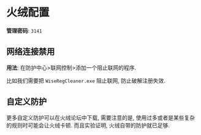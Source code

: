 # 火绒配置

**管理密码**: `3141`

## 网络连接禁用

**用法**: 在防护中心>联网控制>添加一个阻止联网的程序.

比如我们需要把 `WiseRegCleaner.exe` 阻止联网, 防止破解注册失效. 



## 自定义防护

更多自定义防护可以在火绒论坛中下载, 需要注意的是, 使用过多或者是某些复杂的规则时可能会让火绒卡顿. 而且实验证明, 火绒自带的防护就已足够.